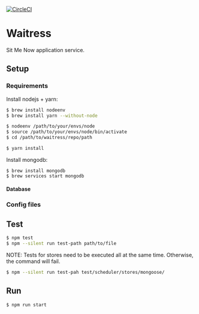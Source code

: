 [![CircleCI](https://circleci.com/gh/sitmenow/waitress/tree/master.svg?style=svg)](https://circleci.com/gh/sitmenow/waitress/tree/master)

# Waitress
Sit Me Now application service.


## Setup

### Requirements
Install nodejs + yarn:
```bash
$ brew install nodeenv
$ brew install yarn --without-node

$ nodeenv /path/to/your/envs/node
$ source /path/to/your/envs/node/bin/activate
$ cd /path/to/waitress/repo/path

$ yarn install
```

Install mongodb:
```
$ brew install mongodb
$ brew services start mongodb
```

#### Database

### Config files


## Test
```bash
$ npm test
$ npm --silent run test-path path/to/file
```

NOTE: Tests for stores need to be executed all at the same time. Otherwise,
the command will fail.

```bash
$ npm --silent run test-pah test/scheduler/stores/mongoose/
```

## Run
```bash
$ npm run start
```

